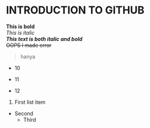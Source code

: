 # INTRODUCTION TO GITHUB
**This is bold**\
*This is italic*\
***This text is both italic and bold***\
~~OOPS I made error~~
> hanya
- 10
+ 11
* 12
1. First list item
  - Second
     + Third


